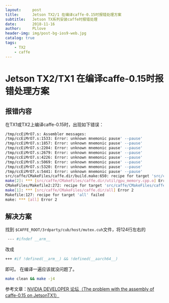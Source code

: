 ```yaml
---
layout:     post
title:      Jetson TX2/1 在编译caffe-0.15时报错处理方案
subtitle:   Jetson TX系列安装caffe时报错处理
date:       2018-11-16
author:     PLlove
header-img: img/post-bg-ios9-web.jpg
catalog: true
tags:
    - TX2
    - caffe
---
```

# Jetson TX2/TX1 在编译caffe-0.15时报错处理方案
## 报错内容
在TX1或TX2上编译caffe-0.15时，出现如下错误：
```sh
/tmp/ccEiMrO7.s: Assembler messages:
/tmp/ccEiMrO7.s:1533: Error: unknown mnemonic pause' --pause'
/tmp/ccEiMrO7.s:1857: Error: unknown mnemonic pause' --pause'
/tmp/ccEiMrO7.s:2204: Error: unknown mnemonic pause' --pause'
/tmp/ccEiMrO7.s:2679: Error: unknown mnemonic pause' --pause'
/tmp/ccEiMrO7.s:4226: Error: unknown mnemonic pause' --pause'
/tmp/ccEiMrO7.s:5069: Error: unknown mnemonic pause' --pause'
/tmp/ccEiMrO7.s:5320: Error: unknown mnemonic pause' --pause'
/tmp/ccEiMrO7.s:5441: Error: unknown mnemonic pause' --pause'
src/caffe/CMakeFiles/caffe.dir/build.make:650: recipe for target 'src/caffe/CMakeFiles/caffe.dir/util/gpu_memory.cpp.o' failed
make[2]: *** [src/caffe/CMakeFiles/caffe.dir/util/gpu_memory.cpp.o] Error 1
CMakeFiles/Makefile2:272: recipe for target 'src/caffe/CMakeFiles/caffe.dir/all' failed
make[1]: *** [src/caffe/CMakeFiles/caffe.dir/all] Error 2
Makefile:127: recipe for target 'all' failed
make: *** [all] Error 2
```
## 解决方案

找到 `$CAFFE_ROOT/3rdparty/cub/host/mutex.cuh`文件，将124行左右的
```sh
 --- #ifndef __arm__
```
改成
```sh
+++ #if !defined(__arm__) && !defined(__aarch64__)
```
即可。
在编译一遍应该就没问题了。
```sh
make clean && make -j4
```
参考文章：[NVIDIA DEVELOPER 论坛（The problem with the assembly of caffe-0.15 on JetsonTX1）](https://devtalk.nvidia.com/default/topic/976063/?comment=5016412)
